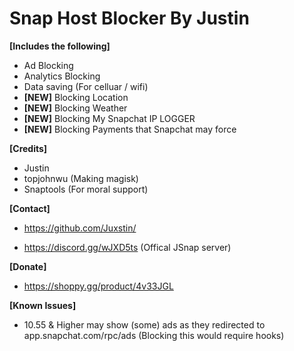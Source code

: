 # Snap Host Blocker By Justin

**[Includes the following]**
+ Ad Blocking
+ Analytics Blocking
+ Data saving (For celluar / wifi)
+ **[NEW]** Blocking Location
+ **[NEW]** Blocking Weather
+ **[NEW]** Blocking My Snapchat IP LOGGER
+ **[NEW]** Blocking Payments that Snapchat may force

**[Credits]**
+ Justin
+ topjohnwu (Making magisk)
+ Snaptools (For moral support)

**[Contact]**
+ https://github.com/Juxstin/

+ https://discord.gg/wJXD5ts (Offical JSnap server)

**[Donate]**
+ https://shoppy.gg/product/4v33JGL

**[Known Issues]**
+ 10.55 & Higher may show (some) ads as they redirected to app.snapchat.com/rpc/ads (Blocking this would require hooks)
